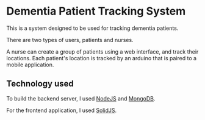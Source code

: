 # Dementia Patient Tracking System

This is a system designed to be used for tracking dementia patients. 

There are two types of users, patients and nurses.

A nurse can create a group of patients using a web interface, and track their locations. Each patient's location is tracked by an arduino that is paired to a mobile application. 

## Technology used

To build the backend server, I used [NodeJS](https://nodejs.org/en/) and [MongoDB](https://www.mongodb.com/).

For the frontend application, I used [SolidJS](https://www.solidjs.com/).
